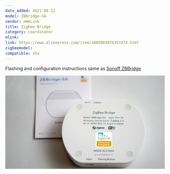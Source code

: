 ```yaml
---
date_added: 2021-08-12
model: ZBBridge-SA
vendor: eWeLink
title: Zigbee Bridge
category: coordinator
mlink:
link: https://www.aliexpress.com/item/1005003076353374.html
zigbeemodel: 
compatible: zha
---
```


Flashing and configuration instructions same as [Sonoff ZBBridge](Sonoff_ZBBridge)

![Back label](/assets/images/devices/eWeLink_ZBBridge-SA_label.webp)
